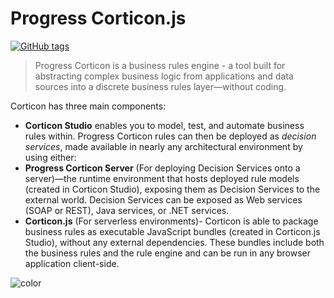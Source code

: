 <h1 id="cover-heading">
  Progress Corticon.js  
</h1>

[![GitHub tags](https://img.shields.io/github/tag/MyGitHubUsername/docsifyjs-template.svg)](https://GitHub.com/MyGitHubUsername/docsifyjs-template/tags/) <!-- TODO: Update username and repo name -->

>    Progress Corticon is a business rules engine - a tool built for abstracting complex business logic from applications and data sources into a discrete business rules layer—without coding. 

Corticon has three main components:

* **Corticon Studio** enables you to model, test, and automate business rules within. Progress Corticon rules can then be deployed as _decision services_, made available in nearly any architectural environment by using either:
* **Progress Corticon Server** (For deploying Decision Services onto a server)—the runtime environment that hosts deployed rule models (created in Corticon Studio), exposing them as Decision Services to the external world. Decision Services can be exposed as Web services (SOAP or REST), Java services, or .NET services.
* **Corticon.js** (For serverless environments)- Corticon is able to package business rules as executable JavaScript bundles (created in Corticon.js Studio), without any external dependencies. These bundles include both the business rules and the rule engine and can be run in any browser application client-side.


<!-- TODO: Set your background color or image. -->
![color](#b3d9f8)
